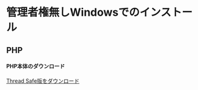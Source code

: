 # 管理者権無しWindowsでのインストール
## PHP
#### PHP本体のダウンロード
[Thread Safe版をダウンロード](https://windows.php.net/download)

